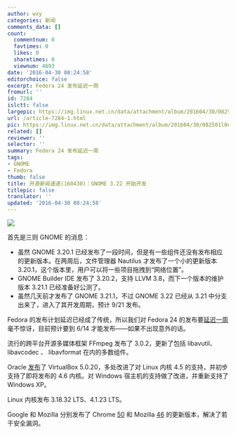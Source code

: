 ```yaml
---
author: wxy
categories: 新闻
comments_data: []
count:
  commentnum: 0
  favtimes: 0
  likes: 0
  sharetimes: 0
  viewnum: 4693
date: '2016-04-30 08:24:58'
editorchoice: false
excerpt: Fedora 24 发布延迟一周
fromurl: ''
id: 7284
islctt: false
largepic: https://img.linux.net.cn/data/attachment/album/201604/30/082501l0uu5sgy40qkibi4.jpg
url: /article-7284-1.html
pic: https://img.linux.net.cn/data/attachment/album/201604/30/082501l0uu5sgy40qkibi4.jpg.thumb.jpg
related: []
reviewer: ''
selector: ''
summary: Fedora 24 发布延迟一周
tags:
- GNOME
- Fedora
thumb: false
title: 开源新闻速递(160430)：GNOME 3.22 开始开发
titlepic: false
translator: ''
updated: '2016-04-30 08:24:58'
---
```


![](https://img.linux.net.cn/data/attachment/album/201604/30/082501l0uu5sgy40qkibi4.jpg)


首先是三则 GNOME 的消息：


* 虽然 GNOME 3.20.1 已经发布了一段时间，但是有一些组件还没有发布相应的更新版本。在两周后，文件管理器 Nautilus 才发布了一个小的更新版本 3.20.1，这个版本里，用户可以将一些项目拖拽到“网络位置”。
* GNOME Builder IDE 发布了 3.20.2，支持 LLVM 3.8，而下一个版本的维护版本 3.21.1 已经准备好公测了。
* 虽然几天前才发布了 GNOME 3.21.1，不过 GNOME 3.22 已经从 3.21 中分支出来了，进入了其开发周期，预计 9/21 发布。


Fedora 的发布计划延迟已经成了传统，所以我们对 Fedora 24 的发布要[延迟一周](https://lists.fedoraproject.org/archives/list/devel@lists.fedoraproject.org/thread/5KUAYCUAXPBQVWIECQXWVG2ZE3IHUFKZ/)毫不惊讶，目前预计要到 6/14 才能发布——如果不出现意外的话。


流行的跨平台开源多媒体框架 FFmpeg 发布了 3.0.2，更新了包括 libavutil、libavcodec 、 libavformat 在内的多数组件。


Oracle [发布](https://www.virtualbox.org/wiki/Changelog)了 VirtualBox 5.0.20，多处改进了对 Linux 内核 4.5 的支持，并初步支持了即将发布的 4.6 内核。对 Windows 宿主机的支持做了改进，并重新支持了 Windows XP。


Linux 内核发布 3.18.32 LTS、4.1.23 LTS。


Google 和 Mozilla 分别发布了 Chrome [50](http://googlechromereleases.blogspot.ro/2016/04/stable-channel-update_28.html) 和 Mozilla [46](https://www.mozilla.org/en-US/security/known-vulnerabilities/firefox/#firefox46) 的更新版本，解决了若干安全漏洞。
